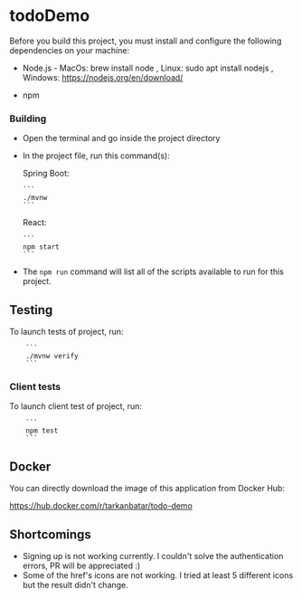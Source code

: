 # todoDemo

Before you build this project, you must install and configure the following dependencies on your machine:

- Node.js - MacOs: brew install node , Linux: sudo apt install nodejs , Windows: https://nodejs.org/en/download/

- npm

### Building

- Open the terminal and go inside the project directory

- In the project file, run this command(s):

  Spring Boot:

      ```
      ./mvnw
      ```

  React:

      ```
      npm start
      ```

- The `npm run` command will list all of the scripts available to run for this project.

## Testing

To launch tests of project, run:

    	```
    	./mvnw verify
    	```

### Client tests

To launch client test of project, run:

    	```
    	npm test
    	```

## Docker

You can directly download the image of this application from Docker Hub:

https://hub.docker.com/r/tarkanbatar/todo-demo

## Shortcomings

- Signing up is not working currently. I couldn't solve the authentication errors, PR will be appreciated :)
- Some of the href's icons are not working. I tried at least 5 different icons but the result didn't change.
